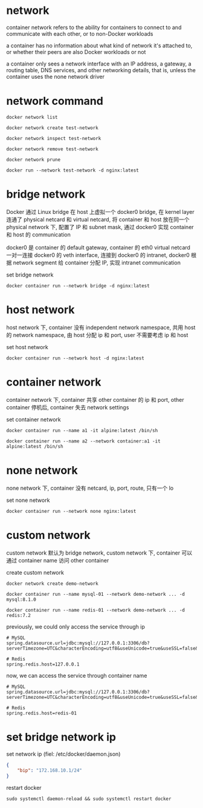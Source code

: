 # network

container network refers to the ability for containers to connect to and communicate with each other, or to non-Docker workloads

a container has no information about what kind of network it's attached to, or whether their peers are also Docker workloads or not

a container only sees a network interface with an IP address, a gateway, a routing table, DNS services, and other networking details, that is, unless the container uses the none network driver

# network command

```shell
docker network list

docker network create test-network

docker network inspect test-network

docker network remove test-network

docker network prune

docker run --network test-network -d nginx:latest
```

# bridge network

Docker 通过 Linux bridge 在 host 上虚拟一个 docker0 bridge, 在 kernel layer 连通了 physical netcard 和 virtual netcard, 将 container 和 host 放在同一个 physical network 下, 配置了 IP 和 subnet mask, 通过 docker0 实现 container 和 host 的 communication

docker0 是 container 的 default gateway, container 的 eth0 virtual netcard 一对一连接 docker0 的 veth interface, 连接到 docker0 的 intranet, docker0 根据 network segment 给 container 分配 IP, 实现 intranet communication

set bridge network

```shell
docker container run --network bridge -d nginx:latest
```

# host network

host network 下, container 没有 independent network namespace, 共用 host 的 network namespace, 由 host 分配 ip 和 port, user 不需要考虑 ip 和 host

set host network

```shell
docker container run --network host -d nginx:latest
```

# container network

container network 下, container 共享 other container 的 ip 和 port, other container 停机后, container 失去 network settings

set container network

```shell
docker container run --name a1 -it alpine:latest /bin/sh

docker container run --name a2 --network container:a1 -it alpine:latest /bin/sh
```

# none network

none network 下, container 没有 netcard, ip, port, route, 只有一个 lo

set none network

```shell
docker container run --network none nginx:latest
```

# custom network

custom network 默认为 bridge network, custom network 下, container 可以通过 container name 访问 other container

create custom network

```shell
docker network create demo-network
```

```shell
docker container run --name mysql-01 --network demo-network ... -d mysql:8.1.0

docker container run --name redis-01 --network demo-network ... -d redis:7.2
```

previously, we could only access the service through ip

```properties
# MySQL
spring.datasource.url=jdbc:mysql://127.0.0.1:3306/db?serverTimezone=UTC&characterEncoding=utf8&useUnicode=true&useSSL=false&rewriteBatchedStatements=true

# Redis
spring.redis.host=127.0.0.1
```

now, we can access the service through container name

```properties
# MySQL
spring.datasource.url=jdbc:mysql://127.0.0.1:3306/db?serverTimezone=UTC&characterEncoding=utf8&useUnicode=true&useSSL=false&rewriteBatchedStatements=true

# Redis
spring.redis.host=redis-01
```

# set bridge network ip

set network ip (fiel: /etc/docker/daemon.json)

```json
{
    "bip": "172.168.10.1/24"
}
```

restart docker

```shell
sudo systemctl daemon-reload && sudo systemctl restart docker
```

